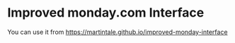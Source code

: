 # Improved monday.com Interface

You can use it from https://martintale.github.io/improved-monday-interface
